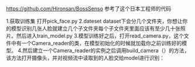  https://github.com/Hironsan/BossSenso
参考了这个日本工程师的代码

1.获取训练集 打开pick_face.py 
2.dateset dataset下会分几个文件夹，你想让你的模型识别几张人脸就建立几个子文件夹每个子文件夹里面应该有至少几十张照片。然后进入train_model.py
3.模型训练好之后，打开read_camera.py，这个文件中有一个Camera_reader的类，在模型初始化的时候就加载你之前训练好的模型。
4.然后建立一个Camera_reader的实例之后调用build_camera（）的方法，该方法打开摄像头，并对视频流中读取到的人脸交给model进行识别：
